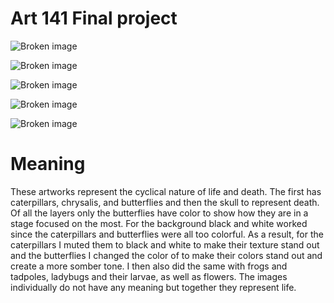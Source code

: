 # Art 141 Final project

![Broken image](https://docfate111.github.io/images/sketchbook.png)

![Broken image](https://docfate111.github.io/images/portfolio3.png)

![Broken image](https://docfate111.github.io/images/portfolio4.png)

![Broken image](https://docfate111.github.io/images/portfolio1.png)
  
![Broken image](https://docfate111.github.io/images/portfolio2.png)

# Meaning

These artworks represent the cyclical nature of life and death. The first has caterpillars, chrysalis, and butterflies and then the skull to represent death. 
Of all the layers only the butterflies have color to show how they are in a stage focused on the most. For the background black and white worked since the caterpillars and butterflies were all too colorful. As a result, for the caterpillars I muted them to black and white to make their texture stand out and the butterflies I changed the color of to make their colors stand out and create a more somber tone. 
I then also did the same with frogs and tadpoles, ladybugs and their larvae, as well as flowers. The images individually do not have any meaning but together they represent life.
